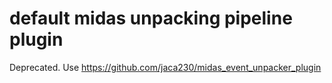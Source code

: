 # default midas unpacking pipeline plugin

Deprecated. Use https://github.com/jaca230/midas_event_unpacker_plugin